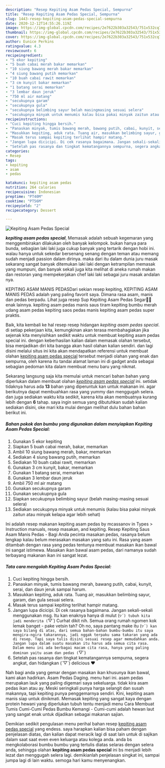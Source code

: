 ```yaml
---
description: "Resep Kepiting Asam Pedas Special, Sempurna"
title: "Resep Kepiting Asam Pedas Special, Sempurna"
slug: 1443-resep-kepiting-asam-pedas-special-sempurna
date: 2020-12-12T14:55:26.119Z
image: https://img-global.cpcdn.com/recipes/2e7622b303a32543/751x532cq70/kepiting-asam-pedas-special-foto-resep-utama.jpg
thumbnail: https://img-global.cpcdn.com/recipes/2e7622b303a32543/751x532cq70/kepiting-asam-pedas-special-foto-resep-utama.jpg
cover: https://img-global.cpcdn.com/recipes/2e7622b303a32543/751x532cq70/kepiting-asam-pedas-special-foto-resep-utama.jpg
author: Eunice Perkins
ratingvalue: 4.3
reviewcount: 6
recipeingredient:
- "5 ekor kepiting"
- "5 buah cabai merah bakar memarkan"
- "10 siung bawang merah bakar memarkan"
- "4 siung bawang putih memarkan"
- "10 buah cabai rawit memarkan"
- "3 cm kunyit bakar memarkan"
- "1 batang serai memarkan"
- "3 lembar daun jeruk"
- "750 ml air matang"
- "secukupnya garam"
- "secukupnya gula"
- "secukupnya belimbing sayur belah masingmasing sesuai selera"
- "secukupnya minyak untuk menumis kalau bisa pakai minyak zaitun atau minyak kelapa agar lebih sehat"
recipeinstructions:
- "Cuci kepiting hingga bersih."
- "Panaskan minyak, tumis bawang merah, bawang putih, cabai, kunyit, serai, dan daun jeruk sampai harum."
- "Masukkan kepiting, aduk rata. Tuang air, masukkan belimbing sayur, garam, dan gula sesuai selera."
- "Masak terus sampai kepiting terlihat hampir matang."
- "Jangan lupa dicicipi. Di cek rasanya bagaimana. Jangan sekali-sekali menggunakan msg. Itu kan enaknya hanya di mulut (`▽´) tubuh kita jadi menderita (`▽´) Curhat dikit nih. Semua orang rumah ngomen kok lemak banget - pake vetsin tah? Oh no, saya pantang make itu (`▽´) kan saya bilang di atas, dari semua bahan-bahan bumbu-bumbu itu saya mengira-ngira takarannya, jadi nggak terpaku sama takaran yang ada di resep. Tapi saya tulis disini sesuai resep agar memudahkan anda. Jangan lupa dalam suatu masakan itu harus ada semua cita rasa. Dalam menu ini ada berbagai macam cita rasa, hanya yang paling dominan yaitu asam dan pedas (`▽´)"
- "Setelah pas rasanya dan tingkat kematangannya sempurna, segera angkat, dan hidangkan (`▽´) delicious ♥"
categories:
- Resep
tags:
- kepiting
- asam
- pedas

katakunci: kepiting asam pedas 
nutrition: 264 calories
recipecuisine: Indonesian
preptime: "PT40M"
cooktime: "PT56M"
recipeyield: "2"
recipecategory: Dessert

---
```



![Kepiting Asam Pedas Special](https://img-global.cpcdn.com/recipes/2e7622b303a32543/751x532cq70/kepiting-asam-pedas-special-foto-resep-utama.jpg)

<b><i>kepiting asam pedas special</i></b>, Memasak adalah sebuah kegemaran yang menggembirakan dilakukan oleh banyak kelompok. bukan hanya para bunda, sebagian laki laki juga cukup banyak yang tertarik dengan hobi ini. walau hanya untuk sekedar bersenang senang dengan teman atau memang sudah menjadi passion dalam dirinya. maka dari itu dalam dunia juru masak sekarang sangat banyak ditemukan laki laki dengan ketrampilan memasak yang mumpuni, dan banyak sekali juga kita melihat di aneka rumah makan dan restoran yang mempekerjakan chef laki laki sebagai juru masak andalan nya.

KEPITING ASAM MANIS PEDASDari sekian resep kepiting, KEPITING ASAM MANIS PEDAS adalah yang paling favorit saya. Dimana rasa asam, manis dan pedas berpadu. Lihat juga resep Sup Kepiting Asam Pedas Segar🦀🍋 enak lainnya. kepiting asam pedas manis saus tiram kepiting bumbu merah udang asam pedas kepiting saos pedas manis kepiting asam pedas super praktis.

Baik, kita kembali ke hal resep resep hidangan <i>kepiting asam pedas special</i>. di setiap pekerjaan kita, kemungkinan akan terasa membahagiakan jika sejenak kita menyisihkan sedikit waktu untuk membuat kepiting asam pedas special ini. dengan keberhasilan kalian dalam memasak olahan tersebut, bisa menjadikan diri kita bangga akan hasil olahan kalian sendiri. dan lagi disini melalui situs ini kita akan mendapatkan referensi untuk membuat olahan <u>kepiting asam pedas special</u> tersebut menjadi olahan yang enak dan sempurna, oleh karena itu tandai alamat laman ini di gadget anda sebagai sebagian pedoman kita dalam membuat menu baru yang nikmat.


Sekarang langsung saja kita memulai untuk mencari bahan bahan yang diperlukan dalam membuat olahan <u><i>kepiting asam pedas special</i></u> ini. setidak tidaknya harus ada <b>13</b> bahan yang diperuntuk kan untuk makanan ini. agar berikutnya dapat membuahkan rasa yang yummy dan menggugah selera. dan juga sediakan waktu kita sedikit, karena kita akan membuatnya kurang lebih dengan <b>6</b> tahap. saya ingin semua yang dibutuhkan sudah kalian sediakan disini, oke mari kita mulai dengan melihat dulu bahan bahan berikut ini.

<!--inarticleads1-->

##### Bahan pokok dan bumbu yang digunakan dalam menyiapkan Kepiting Asam Pedas Special:

1. Gunakan 5 ekor kepiting
1. Siapkan 5 buah cabai merah, bakar, memarkan
1. Ambil 10 siung bawang merah, bakar, memarkan
1. Sediakan 4 siung bawang putih, memarkan
1. Sediakan 10 buah cabai rawit, memarkan
1. Gunakan 3 cm kunyit, bakar, memarkan
1. Gunakan 1 batang serai, memarkan
1. Gunakan 3 lembar daun jeruk
1. Ambil 750 ml air matang
1. Gunakan secukupnya garam
1. Gunakan secukupnya gula
1. Siapkan secukupnya belimbing sayur (belah masing-masing sesuai selera)
1. Sediakan secukupnya minyak untuk menumis (kalau bisa pakai minyak zaitun atau minyak kelapa agar lebih sehat)


Ini adalah resep makanan kepiting asam pedas by mcassanov in Types &gt; Instruction manuals, resep masakan, and kepiting. Resep Kepiting Saus Asam Manis Pedas - Bagi Anda pecinta masakan pedas, rasanya belum lengkap kalau belum merasakan masakan yang satu ini. Rasa yang asam ditambah dengan rasa yang pedas tentunya membuat masakan ikan bawal ini sangat istimewa. Masakan ikan bawal asam pedas, dari namanya sudah terbayang makanan ikan ini sangat lezat. 

<!--inarticleads2-->

##### Tata cara mengolah Kepiting Asam Pedas Special:

1. Cuci kepiting hingga bersih.
1. Panaskan minyak, tumis bawang merah, bawang putih, cabai, kunyit, serai, dan daun jeruk sampai harum.
1. Masukkan kepiting, aduk rata. Tuang air, masukkan belimbing sayur, garam, dan gula sesuai selera.
1. Masak terus sampai kepiting terlihat hampir matang.
1. Jangan lupa dicicipi. Di cek rasanya bagaimana. Jangan sekali-sekali menggunakan msg. Itu kan enaknya hanya di mulut (`▽´) tubuh kita jadi menderita (`▽´) Curhat dikit nih. Semua orang rumah ngomen kok lemak banget - pake vetsin tah? Oh no, saya pantang make itu (`▽´) kan saya bilang di atas, dari semua bahan-bahan bumbu-bumbu itu saya mengira-ngira takarannya, jadi nggak terpaku sama takaran yang ada di resep. Tapi saya tulis disini sesuai resep agar memudahkan anda. Jangan lupa dalam suatu masakan itu harus ada semua cita rasa. Dalam menu ini ada berbagai macam cita rasa, hanya yang paling dominan yaitu asam dan pedas (`▽´)
1. Setelah pas rasanya dan tingkat kematangannya sempurna, segera angkat, dan hidangkan (`▽´) delicious ♥


Nah bagi anda yang gemar dengan masakan ikan khusunya ikan bawal, kami akan hadirkan. Asam Pedas Daging. menu hari ini. asam pedas merupakan lauk yang paling digemari saya sekeluarga. tidak kira asam pedas ikan atau ay. Meski seringkali punya harga selangit dan susah makannya, tapi kepiting punya penggemarnya sendiri. Kini, kepiting asam manis siap untuk dinikmati. Memasak kepiting yang sangat kaya dengan protein hewani yang diperlukan tubuh tentu menjadi menu Cara Membuat Tumis Cumi-Cumi Pedas Bumbu Kemangi - Cumi-cumi adalah hewan laut yang sangat enak untuk dijadikan sebagai makanan sajian. 

Demikian sedikit pengulasan menu perihal bahan resep <u>kepiting asam pedas special</u> yang endess. saya harapkan kalian bisa paham dengan penjelasan diatas, dan kalian dapat meracik lagi di saat lain untuk di sajikan dalam saat saat even even keluarga atau kolega anda. anda bs mengkolaborasi bumbu bumbu yang tertulis diatas selaras dengan selera anda, sehingga olahan <b>kepiting asam pedas special</b> ini bs menjadi lebih lezat dan menggugah selera lagi. demikianlah penjelasan singkat ini, sampai jumpa lagi di lain waktu. semoga hari kamu menyenangkan.
